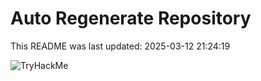 # Auto Regenerate Repository

This README was last updated: 2025-03-12 21:24:19

 ![TryHackMe](https://tryhackme.com/badge/533634)